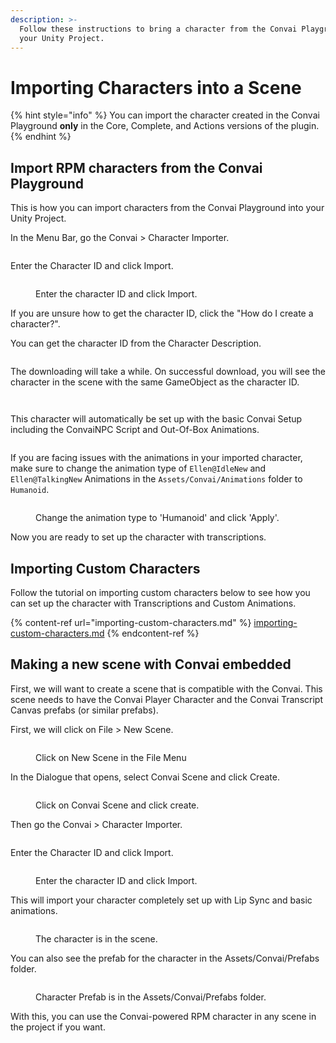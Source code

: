 ```yaml
---
description: >-
  Follow these instructions to bring a character from the Convai Playground into
  your Unity Project.
---
```


# Importing Characters into a Scene

{% hint style="info" %}
You can import the character created in the Convai Playground **only** in the Core, Complete, and Actions versions of the plugin.
{% endhint %}

## Import RPM characters from the Convai Playground

This is how you can import characters from the Convai Playground into your Unity Project.

In the Menu Bar, go the Convai > Character Importer.

<figure><img src="../../.gitbook/assets/image (110).png" alt=""><figcaption></figcaption></figure>

Enter the Character ID and click Import.

<figure><img src="../../.gitbook/assets/image (90).png" alt=""><figcaption><p>Enter the character ID and click Import.</p></figcaption></figure>

If you are unsure how to get the character ID, click the "How do I create a character?".

You can get the character ID from the Character Description.

<figure><img src="../../.gitbook/assets/image (2) (4).png" alt=""><figcaption></figcaption></figure>

The downloading will take a while. On successful download, you will see the character in the scene with the same GameObject as the character ID.&#x20;

<figure><img src="../../.gitbook/assets/image (361).png" alt=""><figcaption></figcaption></figure>

<figure><img src="../../.gitbook/assets/image (1) (4).png" alt=""><figcaption></figcaption></figure>

This character will automatically be set up with the basic Convai Setup including the ConvaiNPC Script and Out-Of-Box Animations.&#x20;

<figure><img src="../../.gitbook/assets/image (3) (4).png" alt=""><figcaption></figcaption></figure>

If you are facing issues with the animations in your imported character, make sure to change the animation type of `Ellen@IdleNew` and `Ellen@TalkingNew` Animations in the `Assets/Convai/Animations` folder to `Humanoid`.

<figure><img src="../../.gitbook/assets/image (215).png" alt=""><figcaption><p>Change the animation type to 'Humanoid' and click 'Apply'.</p></figcaption></figure>

Now you are ready to set up the character with transcriptions.&#x20;

## Importing Custom Characters

Follow the tutorial on importing custom characters below to see how you can set up the character with Transcriptions and Custom Animations.

{% content-ref url="importing-custom-characters.md" %}
[importing-custom-characters.md](importing-custom-characters.md)
{% endcontent-ref %}

## Making a new scene with Convai embedded

First, we will want to create a scene that is compatible with the Convai. This scene needs to have the Convai Player Character and the Convai Transcript Canvas prefabs (or similar prefabs).

First, we will click on File > New Scene.

<figure><img src="../../.gitbook/assets/image (60).png" alt=""><figcaption><p>Click on New Scene in the File Menu</p></figcaption></figure>

In the Dialogue that opens, select Convai Scene and click Create.

<figure><img src="../../.gitbook/assets/image (125).png" alt=""><figcaption><p>Click on Convai Scene and click create.</p></figcaption></figure>

Then go the Convai > Character Importer.

<figure><img src="../../.gitbook/assets/image (110).png" alt=""><figcaption></figcaption></figure>

Enter the Character ID and click Import.

<figure><img src="../../.gitbook/assets/image (123).png" alt=""><figcaption><p>Enter the character ID and click Import.</p></figcaption></figure>

This will import your character completely set up with Lip Sync and basic animations.

<figure><img src="../../.gitbook/assets/image (76).png" alt=""><figcaption><p>The character is in the scene.</p></figcaption></figure>

You can also see the prefab for the character in the Assets/Convai/Prefabs folder.

<figure><img src="../../.gitbook/assets/image (177).png" alt=""><figcaption><p>Character Prefab is in the Assets/Convai/Prefabs folder.</p></figcaption></figure>

With this, you can use the Convai-powered RPM character in any scene in the project if you want.
